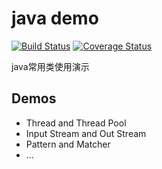 # java demo

[![Build Status](https://travis-ci.org/gorden5566/demo.svg?branch=master)](https://travis-ci.org/gorden5566/demo)
[![Coverage Status](https://coveralls.io/repos/github/gorden5566/demo/badge.svg)](https://coveralls.io/github/gorden5566/demo)

java常用类使用演示

## Demos

- Thread and Thread Pool
- Input Stream and Out Stream
- Pattern and Matcher
- ...
